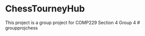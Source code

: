 # ChessTourneyHub
This project is a group project for COMP229 Section 4 Group 4
#   g r o u p p r o j c h e s s  
 